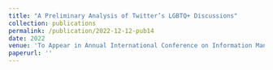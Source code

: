 ```yaml
---
title: "A Preliminary Analysis of Twitter’s LGBTQ+ Discussions"
collection: publications
permalink: /publication/2022-12-12-pub14
date: 2022
venue: 'To Appear in Annual International Conference on Information Management and Big Data, SIMBig'
paperurl: ''
---
```

